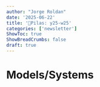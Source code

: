 ```yaml
---
author: "Jorge Roldan"
date: '2025-06-22'
title: '🔋Pilas: y25-w25'
categories: ['newsletter']
ShowToc: true
ShowBreadCrumbs: false
draft: true
---
```


# Models/Systems
